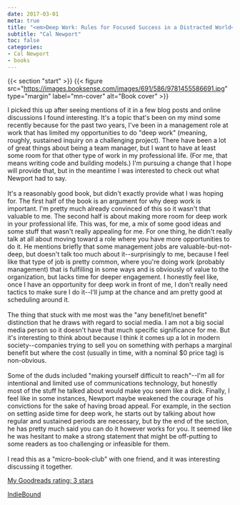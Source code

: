 ```yaml
---
date: 2017-03-01
meta: true
title: "<em>Deep Work: Rules for Focused Success in a Distracted World</em>"
subtitle: "Cal Newport"
toc: false
categories:
- Cal Newport
- books
---
```


{{< section "start" >}}
{{< figure src="https://images.booksense.com/images/691/586/9781455586691.jpg" type="margin" label="mn-cover" alt="Book cover" >}}

I picked this up after seeing mentions of it in a few blog posts and online discussions I found interesting. It's a topic that's been on my mind some recently because for the past two years, I've been in a management role at work that has limited my opportunities to do "deep work" (meaning, roughly, sustained inquiry on a challenging project). There have been a lot of great things about being a team manager, but I want to have at least some room for that other type of work in my professional life. (For me, that means writing code and building models.) I'm pursuing a change that I hope will provide that, but in the meantime I was interested to check out what Newport had to say.<br /><br />It's a reasonably good book, but didn't exactly provide what I was hoping for. The first half of the book is an argument for why deep work is important. I'm pretty much already convinced of this so it wasn't that valuable to me. The second half is about making more room for deep work in your professional life. This was, for me, a mix of some good ideas and some stuff that wasn't really appealing for me. For one thing, he didn't really talk at all about moving toward a role where you have more opportunities to do it. He mentions briefly that some management jobs are valuable-but-not-deep, but doesn't talk too much about it--surprisingly to me, because I feel like that type of job is pretty common, where you're doing work (probably management) that is fulfilling in some ways and is obviously of value to the organization, but lacks time for deeper engagement. I honestly feel like, once I have an opportunity for deep work in front of me, I don't really need tactics to make sure I do it--I'll jump at the chance and am pretty good at scheduling around it. <br /><br />The thing that stuck with me most was the "any benefit/net benefit" distinction that he draws with regard to social media. I am not a big social media person so it doesn't have that much specific significance for me. But it's interesting to think about because I think it comes up a lot in modern society--companies trying to sell you on something with perhaps a marginal benefit but where the cost (usually in time, with a nominal $0 price tag) is non-obvious. <br /><br />Some of the duds included "making yourself difficult to reach"--I'm all for intentional and limited use of communications technology, but honestly most of the stuff he talked about would make you seem like a dick. Finally, I feel like in some instances, Newport maybe weakened the courage of his convictions for the sake of having broad appeal. For example, in the section on setting aside time for deep work, he starts out by talking about how regular and sustained periods are necessary, but by the end of the section, he has pretty much said you can do it however works for you. It seemed like he was hesitant to make a strong statement that might be off-putting to some readers as too challenging or infeasible for them.<br /><br />I read this as a "micro-book-club" with one friend, and it was interesting discussing it together.

[My Goodreads rating: 3 stars](https://www.goodreads.com/review/show/1924550995)  

[IndieBound](https://www.indiebound.org/book/9781455586691)
